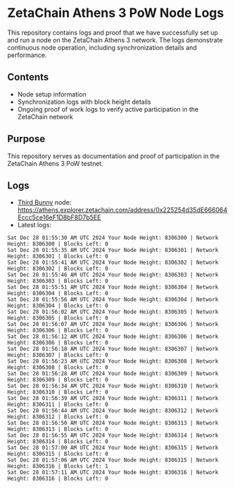 # ZetaChain Athens 3 PoW Node Logs
This repository contains logs and proof that we have successfully set up and run a node on the ZetaChain Athens 3 network. The logs demonstrate continuous node operation, including synchronization details and performance.

## Contents
- Node setup information
- Synchronization logs with block height details
- Ongoing proof of work logs to verify active participation in the ZetaChain network

## Purpose
This repository serves as documentation and proof of participation in the ZetaChain Athens 3 PoW testnet.

## Logs

- [Third Bunny](https://thirdbunny.xyz/) node: https://athens.explorer.zetachain.com/address/0x225254d35dE666064Eccc5ce16eF1D8bF8D7b5EE
- Latest logs:
```
Sat Dec 28 01:55:30 AM UTC 2024 Your Node Height: 8306300 | Network Height: 8306300 | Blocks Left: 0
Sat Dec 28 01:55:35 AM UTC 2024 Your Node Height: 8306301 | Network Height: 8306301 | Blocks Left: 0
Sat Dec 28 01:55:41 AM UTC 2024 Your Node Height: 8306302 | Network Height: 8306302 | Blocks Left: 0
Sat Dec 28 01:55:46 AM UTC 2024 Your Node Height: 8306303 | Network Height: 8306303 | Blocks Left: 0
Sat Dec 28 01:55:51 AM UTC 2024 Your Node Height: 8306304 | Network Height: 8306304 | Blocks Left: 0
Sat Dec 28 01:55:56 AM UTC 2024 Your Node Height: 8306304 | Network Height: 8306304 | Blocks Left: 0
Sat Dec 28 01:56:02 AM UTC 2024 Your Node Height: 8306305 | Network Height: 8306305 | Blocks Left: 0
Sat Dec 28 01:56:07 AM UTC 2024 Your Node Height: 8306306 | Network Height: 8306306 | Blocks Left: 0
Sat Dec 28 01:56:12 AM UTC 2024 Your Node Height: 8306306 | Network Height: 8306306 | Blocks Left: 0
Sat Dec 28 01:56:18 AM UTC 2024 Your Node Height: 8306307 | Network Height: 8306307 | Blocks Left: 0
Sat Dec 28 01:56:23 AM UTC 2024 Your Node Height: 8306308 | Network Height: 8306308 | Blocks Left: 0
Sat Dec 28 01:56:28 AM UTC 2024 Your Node Height: 8306309 | Network Height: 8306309 | Blocks Left: 0
Sat Dec 28 01:56:34 AM UTC 2024 Your Node Height: 8306310 | Network Height: 8306310 | Blocks Left: 0
Sat Dec 28 01:56:39 AM UTC 2024 Your Node Height: 8306311 | Network Height: 8306311 | Blocks Left: 0
Sat Dec 28 01:56:44 AM UTC 2024 Your Node Height: 8306312 | Network Height: 8306312 | Blocks Left: 0
Sat Dec 28 01:56:50 AM UTC 2024 Your Node Height: 8306313 | Network Height: 8306313 | Blocks Left: 0
Sat Dec 28 01:56:55 AM UTC 2024 Your Node Height: 8306314 | Network Height: 8306314 | Blocks Left: 0
Sat Dec 28 01:57:00 AM UTC 2024 Your Node Height: 8306315 | Network Height: 8306315 | Blocks Left: 0
Sat Dec 28 01:57:06 AM UTC 2024 Your Node Height: 8306315 | Network Height: 8306316 | Blocks Left: 1
Sat Dec 28 01:57:11 AM UTC 2024 Your Node Height: 8306316 | Network Height: 8306316 | Blocks Left: 0
```
